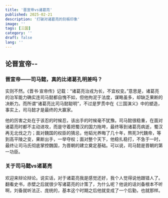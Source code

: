 ```yaml
---
title: '晋宣帝vs诸葛亮'
published: 2025-02-21
description: '打破对诸葛亮的刻板印象'
image: ''
tags: [三国]
category: ''
draft: false 
lang: ''
---
```

## 论晋宣帝--

### 晋宣帝——司马懿，真的比诸葛孔明差吗？
实则不然。《晋书·宣帝传》记载：“诸葛亮治戎为长，不宜权变。”意思是，诸葛亮的治军能力确实连司马懿都自愧不如，但他拘泥于法度，谋略虽多，却缺乏果断的决断力。而所谓“诸葛亮比司马懿聪明”，不过是罗贯中在《三国演义》中的塑造，事实上，司马懿才是最终的大赢家。

他的厉害之处在于该忍的时候忍，该出手的时候毫不犹豫。司马懿很稳重，在面对诸葛亮时都不主动进攻，而是守着把蜀汉的国力拖垮，最终等到诸葛亮病逝，蜀汉再无北伐之力；面对魏国的权臣的猜忌，他韬光养晦了几十年，熬死3代魏帝，等到高平陵之变，果断出手，一举夺权；面对整个天下，他稳扎稳打，不急于一时，最终让司马氏彻底掌控魏国，为晋朝的建立奠定基础。可以说，司马懿是晋朝的第一功臣。

### 关于司马懿vs诸葛亮
欢迎来辩论辩论。说实话，对于诸葛亮我是感觉还好，我个人觉得说他跟错人了。翻看史书，赤壁之后就很少写诸葛亮的计策了，为什么呢？他说的话刘备根本不听啊，刘备就听法正、庞统的，基本这个时期之后他就变成了一个后勤，也就那样。